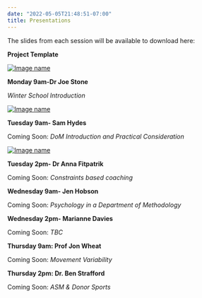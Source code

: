 ```yaml
---
date: "2022-05-05T21:48:51-07:00"
title: Presentations
---
```


The slides from each session will be available to download here:

**Project Template**

[![Image name](/./slides/presentation_gudie.png)](/./slides/Presention_gudie.pptx)

**Monday 9am-Dr Joe Stone**

*Winter School Introduction*

[![Image name](/./slides/js_mon_9.png)](/./slides/js_mon_9_web.pdf)

**Tuesday 9am- Sam Hydes**

Coming Soon: *DoM Introduction and Practical Consideration*

[![Image name](/./slides/DoM_pic.png)](/./slides/DoM.pdf)

**Tuesday 2pm- Dr Anna Fitpatrik**

Coming Soon: *Constraints based coaching*

**Wednesday 9am- Jen Hobson**

Coming Soon: *Psychology in a Department of Methodology*

**Wednesday 2pm- Marianne Davies**

Coming Soon: *TBC*

**Thursday 9am: Prof Jon Wheat**

Coming Soon: *Movement Variability*

**Thursday 2pm: Dr. Ben Strafford**

Coming Soon: *ASM & Donor Sports*
